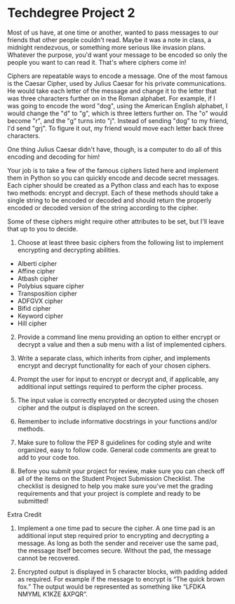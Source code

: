 # Techdegree Project 2

Most of us have, at one time or another, wanted to pass messages to our friends that other people couldn't read. Maybe it was a note in class, a midnight rendezvous, or something more serious like invasion plans. Whatever the purpose, you'd want your message to be encoded so only the people you want to can read it. That's where ciphers come in!

Ciphers are repeatable ways to encode a message. One of the most famous is the Caesar Cipher, used by Julius Caesar for his private communications. He would take each letter of the message and change it to the letter that was three characters further on in the Roman alphabet. For example, if I was going to encode the word "dog", using the American English alphabet, I would change the "d" to "g", which is three letters further on. The "o" would become "r", and the "g" turns into "j". Instead of sending "dog" to my friend, I'd send "grj". To figure it out, my friend would move each letter back three characters.

One thing Julius Caesar didn't have, though, is a computer to do all of this encoding and decoding for him!

Your job is to take a few of the famous ciphers listed here and implement them in Python so you can quickly encode and decode secret messages. Each cipher should be created as a Python class and each has to expose two methods: encrypt and decrypt. Each of these methods should take a single string to be encoded or decoded and should return the properly encoded or decoded version of the string according to the cipher.

Some of these ciphers might require other attributes to be set, but I'll leave that up to you to decide.

1. Choose at least three basic ciphers from the following list to implement encrypting and decrypting abilities.
- Alberti cipher
- Affine cipher
- Atbash cipher
- Polybius square cipher
- Transposition cipher
- ADFGVX cipher
- Bifid cipher
- Keyword cipher
- Hill cipher

2. Provide a command line menu providing an option to either encrypt or decrypt a value and then a sub menu with a list of implemented ciphers.

3. Write a separate class, which inherits from cipher, and implements encrypt and decrypt functionality for each of your chosen ciphers.

4. Prompt the user for input to encrypt or decrypt and, if applicable, any additional input settings required to perform the cipher process.

5. The input value is correctly encrypted or decrypted using the chosen cipher and the output is displayed on the screen.
6. Remember to include informative docstrings in your functions and/or methods.

7. Make sure to follow the PEP 8 guidelines for coding style and write organized, easy to follow code. General code comments are great to add to your code too.

8. Before you submit your project for review, make sure you can check off all of the items on the Student Project Submission Checklist. The checklist is designed to help you make sure you’ve met the grading requirements and that your project is complete and ready to be submitted!


Extra Credit

1. Implement a one time pad to secure the cipher. A one time pad is an additional input step required prior to encrypting and decrypting a message. As long as both the sender and receiver use the same pad, the message itself becomes secure. Without the pad, the message cannot be recovered.

2. Encrypted output is displayed in 5 character blocks, with padding added as required. For example if the message to encrypt is “The quick brown fox.” The output would be represented as something like “LFDKA NMYML K1KZE &XPQR”.


